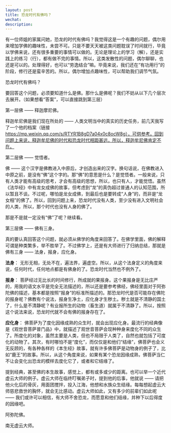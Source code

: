 ```yaml
---
layout: post
title: 恐龙时代有佛吗？
wechat: 
description: 
---
```


有一位师姐的家属问她，恐龙的时代有佛吗？我觉得这是一个有趣的问题，偶尔用来增加学佛的趣味性，未尝不可。只是不要天天被这类问题耽误了时间就行，毕竟以学佛来说，还有很多重要的事情可以做的。无论是理论上的学习（解），还是实践上的练习（行），都有做不完的事情。所以，这类发散性的问题，偶尔聊聊，也还是可以的。处理得好，也可以“劳逸结合”嘛。毕竟来说，我们还在“有功用行”的阶段，修行还是蛮辛苦的。所以，偶尔增加点趣味性，可以帮助我们调节气氛。

恐龙时代有佛吗？

要回答这个问题，必须要知道什么是佛。那什么是佛呢？我们不妨从以下几个层次去展开。（如果想看“答案”，可以直接跳到第三层）

第一层佛 —— 释迦摩尼佛。

释迦牟尼佛是我们现在所处的 —— 人类文明当中的真实的历史任务，前几天我写了一个他的档案（链接 https://mp.weixin.qq.com/s/RTYR1B8gD7a04x0c8ocW8g），可供参考。回到问题上来说，释迦牟尼佛的时代和恐龙时代相距甚远，所以，释迦牟尼佛肯定不在。

第二层佛 —— 觉悟者。

佛 —— 这个汉字是佛教进入中原后，才创造出来的汉字。换句话说，在佛教进入中原之前，是没有“佛”这个字的。那“佛”的意思是什么？是觉悟者。一般来说，只有人类才能有高级的思考，才会有高级的思想，所以，也只有人，才能觉悟。虽然《法华经》中有龙女成佛的故事，但考虑到“龙”的真伪超过普通人的认知范围，所以暂且不谈。不过呢，哪怕是龙女成佛，到最后也是要转成“人身”的，而非是“龙女相”的佛了。所以，回到问题上来，恐龙时代没有人类，至少没有进入文明社会的人类，所以，那个时代也没有人身的佛了。

那是不是就一定没有“佛”了呢？继续看。

第三层佛 —— 佛有三身。

真的要认真回答这个问题，就必须从佛学的角度来回答了。在佛学里面，佛的解释可谓是种类繁多，举不胜举了。不过佛学上，还是有大师进行了归纳总结，那就是佛有三身 —— 法身，报身，应化身。

**法身**： 无形无相，无处不在，遍法界，遍虚空。所以，从这个法身定义的角度来说，任何时代，任何地点都是有佛身的了。恐龙时代当然也不例外了。 

**报身**： 菩萨经过无比长的时间修行，所成就的果报身。这个果报身是无比庄严的，用我的语文水平是完全无法描述的，所以还是要参考佛经，佛经里面对于阿弥陀佛的描述，基本都是按照“报身”的标准所描述的。那恐龙时代是否可能存在佛陀的报身呢？佛教有个说法，报身生净土，应化身才生秽土。秽土就是不清静的国土了，什么是不清静呢？有业报所生的动物（畜生道）就属于不清静了。所以，按照这个说法来说，恐龙时代就不会有佛的报身存在了。

**应化身**： 佛菩萨为了度化因缘成熟的众生时，就会出现应化身。最流行的经典像是《观世音菩萨普门品》中，就描述了观世音菩萨会现种种身来度化不同的众生了。所度化的对象，虽然主要是人类，但也不局限于人类了，自然也就包括了可度化的动物了。其次，有时哪怕不是“度化”，而仅仅是和他们“结缘”，佛菩萨也会义无反顾的，有各种各样的《本生经》故事，就有许多佛菩萨是动物身的例子了，比如“鹿王”的故事。所以，从这个角度来说，如果有某个恐龙因缘成熟，佛菩萨当仁不让会变化出恐龙的模样去度化它了，或者和它结缘了。

提到经典，甚至佛的本生故事，感觉上，都有或多或少的距离。也可以举一个近代虚云大师的例子。虚云大师在临终叮嘱弟子时，提到他的后事，他就说 —— 请把他火化后的骨灰，用面团搅拌，投入江海，他想和水族众生结缘。每每想起虚云大师慈悲救世的胸怀，就会无比感动。虚云大师如此，又有多少的前辈们如此呢 —— 我们或许可以相信，有大师不舍恐龙，而愿意和他们结缘，并种下以后得度的因缘吧。


阿弥陀佛。

南无虚云大师。

